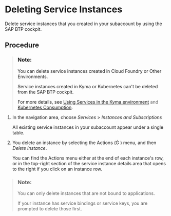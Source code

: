 <!-- loio753463e1542f445895b420cd7957811c -->

<link rel="stylesheet" type="text/css" href="../../css/sap-icons.css"/>

# Deleting Service Instances

Delete service instances that you created in your subaccount by using the SAP BTP cockpit.



<a name="loio753463e1542f445895b420cd7957811c__section_vgt_zpz_xmb"/>

## Procedure

> ### Note:  
> You can delete service instances created in Cloud Foundry or Other Environments.
> 
> Service instances created in Kyma or Kubernetes can't be deleted from the SAP BTP cockpit.
> 
> For more details, see [Using Services in the Kyma environment](https://help.sap.com/viewer/65de2977205c403bbc107264b8eccf4b/Cloud/en-US/ea4dd81e49254dd482d32e3c20f4477a.html) and [Kubernetes Consumption](https://help.sap.com/viewer/09cc82baadc542a688176dce601398de/Cloud/en-US/20195bf3b6e64189966e08f669c275e1.html).

1.  In the navigation area, choose *Services* \> *Instances and Subscriptions*

    All existing service instances in your subaccount appear under a single table.

2.  You delete an instance by selecting the Actions \(<span class="SAP-icons"></span> \) menu, and then *Delete Instance*.

    You can find the Actions menu either at the end of each instance's row, or in the top-right section of the service instance details area that opens to the right if you click on an instance row.


> ### Note:  
> You can only delete instances that are not bound to applications.
> 
> If your instance has service bindings or service keys, you are prompted to delete those first.

